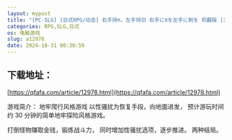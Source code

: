 ```yaml
---
layout: mypost
title: "[PC-SLG] [日式RPG/动态] 右手持π，左手持剑 右手にπを左手に剣を 机翻版 [3.31G/百度]"
categories: RPG,SLG,日式
os: 电脑游戏
slug: a12978
date: 2024-10-31 00:38:59
---
```


## 下载地址：

[https://qfafa.com/article/12978.html](https://qfafa.com/article/12978.html)

游戏简介：
地牢爬行风格游戏
以性骚扰为恢复手段，向地面进发，
预计游玩时间约 30 分钟的简单地牢探险风格游戏。

打倒怪物赚取金钱，锻炼战斗力，
同时增加性骚扰选项，逐步推进。
两种结局。